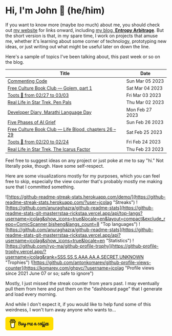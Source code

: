 # Hi, I'm John 👋 (he/him)

If you want to know more (maybe *too* much) about me, you should check out [my website](https://john.colagioia.net/) for links onward, including [my blog, **Entropy Arbitrage**](https://john.colagioia.net/blog).  But the short version is that, in my spare time, I work on projects that amuse me, whether it's learning about some corner of technology, prototyping new ideas, or just writing out what might be useful later on down the line.

Here's a sample of topics I've been talking about, this past week or so on the blog.

|Title|Date|
|-----|-------|
|[Commenting Code](https://john.colagioia.net/blog/2023/03/05/comments.html)|Sun Mar 05 2023|
|[Free Culture Book Club — Golem, part 1](https://john.colagioia.net/blog/2023/03/04/golem-1.html)|Sat Mar 04 2023|
|[Toots 🐘 from 02/27 to 03/03](https://john.colagioia.net/blog/2023/03/03/week.html)|Fri Mar 03 2023|
|[Real Life in Star Trek, Pen Pals](https://john.colagioia.net/blog/2023/03/02/pen-pals.html)|Thu Mar 02 2023|
|[Developer Diary, Marathi Language Day](https://john.colagioia.net/blog/2023/02/27/marathi.html)|Mon Feb 27 2023|
|[Five Phases of AI Grief](https://john.colagioia.net/blog/2023/02/26/ai-grief.html)|Sun Feb 26 2023|
|[Free Culture Book Club — Life Blood, chapters 26 – 29](https://john.colagioia.net/blog/2023/02/25/life-blood-9.html)|Sat Feb 25 2023|
|[Toots 🐘 from 02/20 to 02/24](https://john.colagioia.net/blog/2023/02/24/week.html)|Fri Feb 24 2023|
|[Real Life in Star Trek, The Icarus Factor](https://john.colagioia.net/blog/2023/02/23/icarus-factor.html)|Thu Feb 23 2023|

Feel free to suggest ideas on any project or just poke at me to say "hi." Not literally poke, though. Have some self-respect.

Here are some visualizations mostly for my purposes, which you can feel free to skip, especially the view counter that's probably mostly me making sure that I committed something.

![https://github-readme-streak-stats.herokuapp.com/demo/](https://github-readme-streak-stats.herokuapp.com/?user=jcolag "Streaks")
![https://github.com/anuraghazra/github-readme-stats](https://github-readme-stats-git-masterrstaa-rickstaa.vercel.app/api/top-langs?username=jcolag&show_icons=true&locale=en&layout=compact&exclude_repo=ComicScanner,bisheng&langs_count=8 "Top languages")
![https://github.com/anuraghazra/github-readme-stats](https://github-readme-stats-git-masterrstaa-rickstaa.vercel.app/api?username=jcolag&show_icons=true&locale=en "Statistics")
![https://github.com/ryo-ma/github-profile-trophy](https://github-profile-trophy.vercel.app/?username=jcolag&rank=SSS,SS,S,AAA,AA,A,SECRET,UNKNOWN "Trophies")
![https://github.com/antonkomarev/github-profile-views-counter](https://komarev.com/ghpvc/?username=jcolag "Profile views since 2021 June 07 or so; safe to ignore")

Mostly, I just missed the streak counter from years past.  I may eventually pull them from here and put them on the "dashboard page" that I generate and load every morning.

And while I don't expect it, if you would like to help fund some of this weirdness, I won't turn away anyone who wants to...

[<img src="images/default-yellow.png" alt="Buy Me a Coffee" width="150px"/>](https://www.buymeacoffee.com/jcolag)
